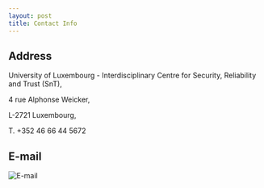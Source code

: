 ```yaml
---
layout: post
title: Contact Info
---
```


##  Address
University of Luxembourg - Interdisciplinary Centre for Security, Reliability and Trust (SnT),

4 rue Alphonse Weicker,

L-2721 Luxembourg,

T. +352 46 66 44 5672

##  E-mail
![E-mail](https://wwwen.uni.lu/var/cache/texttoimage/imagetext/5/5/e/55ea0b3cc332d0f9df1bfdefc788be31/michail_papadakis_uni_lu.png)
